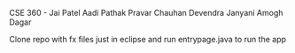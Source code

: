 CSE 360 -
Jai Patel
Aadi Pathak
Pravar Chauhan
Devendra Janyani 
Amogh Dagar

Clone repo with fx files just in eclipse and run entrypage.java to run the app
